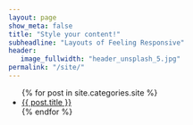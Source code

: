 ```yaml
---
layout: page
show_meta: false
title: "Style your content!"
subheadline: "Layouts of Feeling Responsive"
header:
   image_fullwidth: "header_unsplash_5.jpg"
permalink: "/site/"
---
```

<ul>
    {% for post in site.categories.site %}
    <li><a href="{{ site.url }}{{ site.baseurl }}{{ post.url }}">{{ post.title }}</a></li>
    {% endfor %}
</ul>